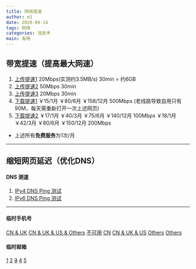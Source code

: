```yaml
---
title: 网络提速
author: m1
date: 2020-09-14
tags: 网络
categories: 浊技术
main: 有用
---
```

## 带宽提速（提高最大网速）

1. [上传提速1](https://www.speedtest.cn/tisu/kuandai)
    20Mbps(实测约3.5MB/s) 30min = 约6GB
2. [上传提速2](https://www.speedtest.cn/tisu/zhibo)
    50Mbps 30min
3. [上传提速3](https://detail.tmall.com/item.htm?spm=a230r.1.14.6.7c0e4a37WSiQqC&id=580030068191)
    20Mbps 30min
4. [下载提速1](https://www.speedtest.cn/tisu/kuandai)
    ￥15/1月 ￥80/6月 ￥158/12月 500Mbps (老线路导致自用只有90M，每天需重新打开一次上述网页)
5. [下载提速2](https://detail.tmall.com/item.htm?spm=a230r.1.14.6.7c0e4a37WSiQqC&id=580030068191)
    ￥17/1月 ￥40/3月 ￥75/6月 ￥140/12月 100Mbps
    ￥18/1月 ￥42/3月 ￥80/6月 ￥150/12月 200Mbps
* 上述所有**免费服务**为1次/月
---
## 缩短网页延迟（优化DNS）

#### DNS 测速

1. [IPv4 DNS Ping 测试](DNSJumper.zip)
2. [IPv6 DNS Ping 测试](Ping_IPv6_DNS.bat)
---
#### 临时手机号

[CN & UK](https://www.materialtools.com)
[CN & UK & US & Others](https://yunduanxin.net/)
[不可用](https://sms.cm/)
[CN](http://www.xnsms.com/)
[CN & UK & US](https://jiemahao.com/)
[Others](http://receive-sms-online.info/)
[Others](https://sms-online.co/receive-free-sms)

#### 临时邮箱

[1](https://www.linshiyouxiang.net/)
[2](http://24mail.chacuo.net/)
~~[3](https://temp-mail.org/zh/)~~
[4](http://www.tempinbox.com/)
[5](http://www.5-mail.com/)
